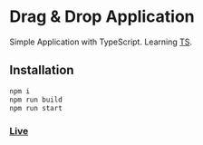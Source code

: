 # Drag & Drop Application

Simple Application with TypeScript.
Learning [TS](https://www.udemy.com/course/understanding-typescript).

## Installation

```bash
npm i
npm run build
npm run start
```

### [Live](https://drag-drop-ts.herokuapp.com/)

